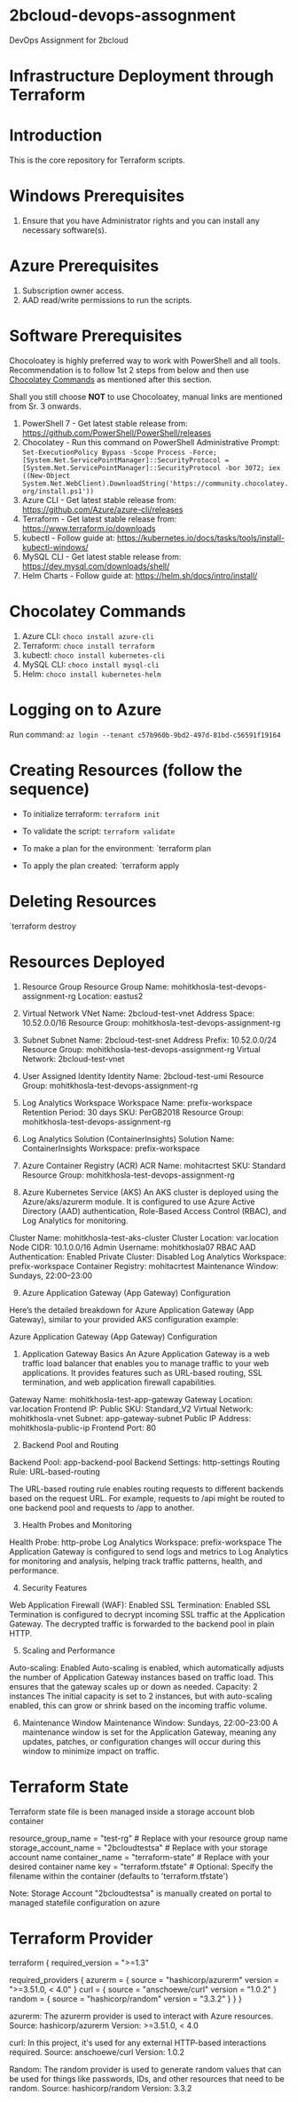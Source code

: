 # 2bcloud-devops-assognment
DevOps Assignment for 2bcloud

# Infrastructure Deployment through Terraform

# Introduction

This is the core repository for Terraform scripts.

# Windows Prerequisites

1. Ensure that you have Administrator rights and you can install any necessary software(s).

# Azure Prerequisites

1. Subscription owner access.
2. AAD read/write permissions to run the scripts.

# Software Prerequisites

Chocoloatey is highly preferred way to work with PowerShell and all tools.
Recommendation is to follow 1st 2 steps from below and then use [Chocolatey Commands](#chocolatey-commands) as mentioned after this section.

Shall you still choose **NOT** to use Chocoloatey, manual links are mentioned from Sr. 3 onwards.

1. PowerShell 7 - Get latest stable release from: https://github.com/PowerShell/PowerShell/releases
2. Chocolatey - Run this command on PowerShell Administrative Prompt: `Set-ExecutionPolicy Bypass -Scope Process -Force; [System.Net.ServicePointManager]::SecurityProtocol = [System.Net.ServicePointManager]::SecurityProtocol -bor 3072; iex ((New-Object System.Net.WebClient).DownloadString('https://community.chocolatey.org/install.ps1'))`
3. Azure CLI - Get latest stable release from: https://github.com/Azure/azure-cli/releases
4. Terraform - Get latest stable release from: https://www.terraform.io/downloads
5. kubectl - Follow guide at: https://kubernetes.io/docs/tasks/tools/install-kubectl-windows/
6. MySQL CLI - Get latest stable release from: https://dev.mysql.com/downloads/shell/
7. Helm Charts - Follow guide at: https://helm.sh/docs/intro/install/

# Chocolatey Commands

1. Azure CLI: `choco install azure-cli`
2. Terraform: `choco install terraform`
3. kubectl: `choco install kubernetes-cli`
4. MySQL CLI: `choco install mysql-cli`
5. Helm: `choco install kubernetes-helm`

# Logging on to Azure

Run command: `az login --tenant c57b960b-9bd2-497d-81bd-c56591f19164`

# Creating Resources (follow the sequence)
- To initialize terraform: 
`terraform init`

- To validate the script:
`terraform validate`

- To make a plan for the environment:
`terraform plan 

- To apply the plan created:
`terraform apply

# Deleting Resources
`terraform destroy 



# Resources Deployed

1. Resource Group
Resource Group Name: mohitkhosla-test-devops-assignment-rg
Location: eastus2

2. Virtual Network
VNet Name: 2bcloud-test-vnet
Address Space: 10.52.0.0/16
Resource Group: mohitkhosla-test-devops-assignment-rg

3. Subnet
Subnet Name: 2bcloud-test-snet
Address Prefix: 10.52.0.0/24
Resource Group: mohitkhosla-test-devops-assignment-rg
Virtual Network: 2bcloud-test-vnet

4. User Assigned Identity
Identity Name: 2bcloud-test-umi
Resource Group: mohitkhosla-test-devops-assignment-rg


5. Log Analytics Workspace
Workspace Name: prefix-workspace
Retention Period: 30 days
SKU: PerGB2018
Resource Group: mohitkhosla-test-devops-assignment-rg

6. Log Analytics Solution (ContainerInsights)
Solution Name: ContainerInsights
Workspace: prefix-workspace

7. Azure Container Registry (ACR)
ACR Name: mohitacrtest
SKU: Standard
Resource Group: mohitkhosla-test-devops-assignment-rg

8. Azure Kubernetes Service (AKS)
An AKS cluster is deployed using the Azure/aks/azurerm module. It is configured to use Azure Active Directory (AAD) authentication, Role-Based Access Control (RBAC), and Log Analytics for monitoring.

Cluster Name: mohitkhosla-test-aks-cluster
Cluster Location: var.location
Node CIDR: 10.1.0.0/16
Admin Username: mohitkhosla07
RBAC AAD Authentication: Enabled
Private Cluster: Disabled
Log Analytics Workspace: prefix-workspace
Container Registry: mohitacrtest
Maintenance Window: Sundays, 22:00–23:00

9. Azure Application Gateway (App Gateway) Configuration

Here’s the detailed breakdown for Azure Application Gateway (App Gateway), similar to your provided AKS configuration example:

Azure Application Gateway (App Gateway) Configuration
1. Application Gateway Basics An Azure Application Gateway is a web traffic load balancer that enables you to manage traffic to your web applications. It provides features such as URL-based routing, SSL termination, and web application firewall capabilities.

Gateway Name: mohitkhosla-test-app-gateway
Gateway Location: var.location
Frontend IP: Public
SKU: Standard_V2
Virtual Network: mohitkhosla-vnet
Subnet: app-gateway-subnet
Public IP Address: mohitkhosla-public-ip
Frontend Port: 80

2. Backend Pool and Routing

Backend Pool: app-backend-pool
Backend Settings: http-settings
Routing Rule: URL-based-routing

The URL-based routing rule enables routing requests to different backends based on the request URL. For example, requests to /api might be routed to one backend pool and requests to /app to another.

3. Health Probes and Monitoring

Health Probe: http-probe
Log Analytics Workspace: prefix-workspace
The Application Gateway is configured to send logs and metrics to Log Analytics for monitoring and analysis, helping track traffic patterns, health, and performance.

4. Security Features

Web Application Firewall (WAF): Enabled
SSL Termination: Enabled
SSL Termination is configured to decrypt incoming SSL traffic at the Application Gateway. The decrypted traffic is forwarded to the backend pool in plain HTTP.

5. Scaling and Performance

Auto-scaling: Enabled
Auto-scaling is enabled, which automatically adjusts the number of Application Gateway instances based on traffic load. This ensures that the gateway scales up or down as needed.
Capacity: 2 instances
The initial capacity is set to 2 instances, but with auto-scaling enabled, this can grow or shrink based on the incoming traffic volume.

6. Maintenance Window
Maintenance Window: Sundays, 22:00–23:00
A maintenance window is set for the Application Gateway, meaning any updates, patches, or configuration changes will occur during this window to minimize impact on traffic.

# Terraform State

Terraform state file is been managed inside a storage account blob container 

resource_group_name  = "test-rg"           # Replace with your resource group name
storage_account_name = "2bcloudtestsa"     # Replace with your storage account name
container_name       = "terraform-state" # Replace with your desired container name
key                  = "terraform.tfstate" # Optional: Specify the filename within the container (defaults to 'terraform.tfstate')

Note: Storage Account "2bcloudtestsa" is manually created on portal to managed statefile configuration on azure

# Terraform Provider

terraform {
  required_version = ">=1.3"
  
  required_providers {
    azurerm = {
      source  = "hashicorp/azurerm"
      version = ">=3.51.0, < 4.0"
    }
    curl = {
      source  = "anschoewe/curl"
      version = "1.0.2"
    }
    random = {
      source  = "hashicorp/random"
      version = "3.3.2"
    }
  }
}


azurerm: The azurerm provider is used to interact with Azure resources.
Source: hashicorp/azurerm
Version: >=3.51.0, < 4.0

curl: In this project, it's used for any external HTTP-based interactions required.
Source: anschoewe/curl
Version: 1.0.2

Random: The random provider is used to generate random values that can be used for things like passwords, IDs, and other resources that need to be random.
Source: hashicorp/random
Version: 3.3.2


